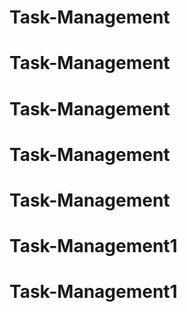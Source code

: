 # Task-Management
# Task-Management
# Task-Management
# Task-Management
# Task-Management
# Task-Management1
# Task-Management1
